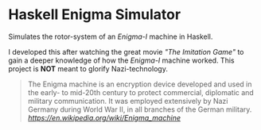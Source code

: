 # Haskell Enigma Simulator

Simulates the rotor-system of an _Enigma-I_ machine in Haskell.

I developed this after watching the great movie _"The Imitation Game"_ to gain a deeper knowledge of how the _Enigma-I_ machine worked.
This project is **NOT** meant to glorify Nazi-technology.

> The Enigma machine is an encryption device developed and used in the early- to mid-20th century to protect commercial, diplomatic and military communication.
> It was employed extensively by Nazi Germany during World War II, in all branches of the German military. 
> <cite>https://en.wikipedia.org/wiki/Enigma_machine</cite>



